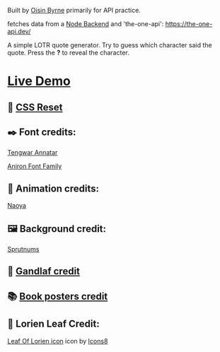 
Built by [Oisin Byrne](https://www.oisinbyrne.me) primarily for API practice.

fetches data from a [Node Backend](https://github.com/StudiousVanilla/api_practice_backend) and 'the-one-api':
https://the-one-api.dev/

A simple LOTR quote generator. Try to guess which character said the quote. Press the **?** to reveal the character.


# **[Live Demo](https://hungry-goodall-28f444.netlify.app/)**

## :art: [CSS Reset](https://piccalil.li/blog/a-modern-css-reset)


## :black_nib: Font credits:

[Tengwar Annatar](https://www.dafont.com/tengwar-annatar.font)

[Aniron Font Family](https://www.1001fonts.com/aniron-font.html)


## :movie_camera: Animation credits:
[Naoya](https://codepen.io/nxworld/pen/LbKxOJ)


## :framed_picture: Background credit:

[Sprutnums](https://www.reddit.com/r/lotr/comments/7iwjwt/journey_to_weathertop_wallpaper/)



## :older_man: [Gandlaf credit](https://www.instagram.com/p/vxrPEQD16z/?fbclid=IwAR1m1VfXZ_xUSOKBFyHvk3zf-GjRzGSXXef6kzXHHXyhxhzgsJkaMwEO8Bg)



## :books: [Book posters credit](https://www.megansebesta.com/?fbclid=IwAR1lQ-J_6sKXWBFmh7_NDYixN5McjSgEWQgVRZwrVGy2mQ3xQ0ThP38XvRI#/lord-of-the-rings-books/)


## :leaves: Lorien Leaf Credit:
<a target="_blank" href="undefined/icons/set/leaf-of-lorien">Leaf Of Lorien icon</a> icon by <a target="_blank" href="">Icons8</a>